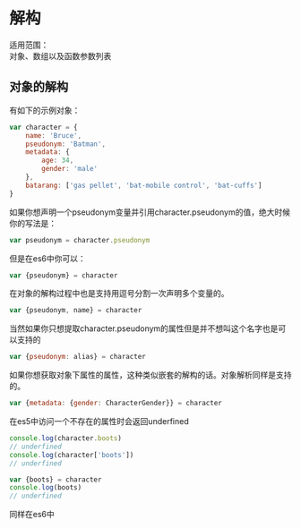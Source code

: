 # 解构

适用范围：  
对象、数组以及函数参数列表

## 对象的解构

有如下的示例对象：

```js
var character = {
    name: 'Bruce',
    pseudonym: 'Batman',
    metadata: {
        age: 34,
        gender: 'male'
    },
    batarang: ['gas pellet', 'bat-mobile control', 'bat-cuffs']
}
```

如果你想声明一个pseudonym变量并引用character.pseudonym的值，绝大时候你的写法是：

```js
var pseudonym = character.pseudonym
```

但是在es6中你可以：

```js
var {pseudonym} = character
```

在对象的解构过程中也是支持用逗号分割一次声明多个变量的。

```js
var {pseudonym, name} = character
```

当然如果你只想提取character.pseudonym的属性但是并不想叫这个名字也是可以支持的

```js
var {pseudonym: alias} = character
```

如果你想获取对象下属性的属性，这种类似嵌套的解构的话。对象解析同样是支持的。

```js
var {metadata: {gender: CharacterGender}} = character
```

在es5中访问一个不存在的属性时会返回underfined

```js
console.log(character.boots)
// underfined
console.log(character['boots'])
// underfined

var {boots} = character
console.log(boots)
// underfined
```

同样在es6中


